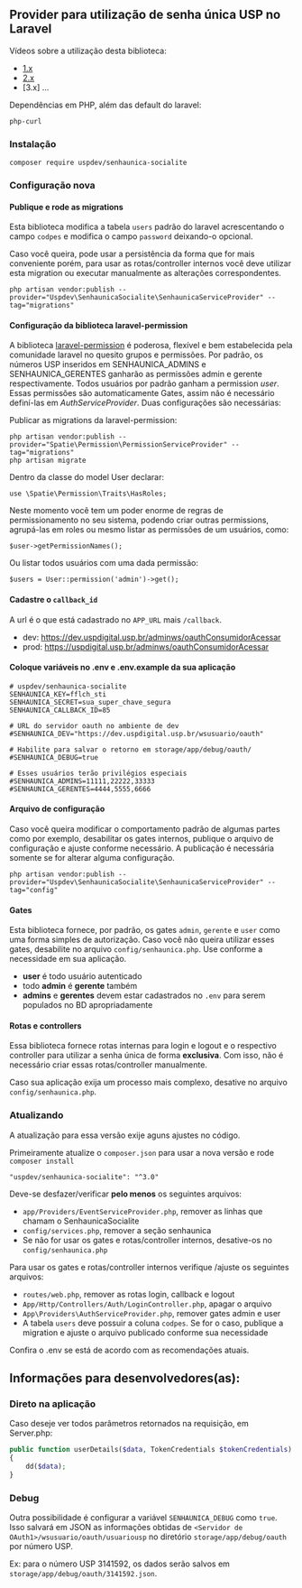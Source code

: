 ## Provider para utilização de senha única USP no Laravel

Vídeos sobre a utilização desta biblioteca:

-   [1.x](https://youtu.be/jLFM2AUFJgw)
-   [2.x](https://www.youtube.com/watch?v=t6Zf3nK-oIo)
-   [3.x] ...

Dependências em PHP, além das default do laravel:

    php-curl

### Instalação

    composer require uspdev/senhaunica-socialite

### Configuração nova

#### Publique e rode as migrations

Esta biblioteca modifica a tabela `users` padrão do laravel acrescentando o campo `codpes` e modifica o campo `password` deixando-o opcional.

Caso você queira, pode usar a persistência da forma que for mais conveniente porém, para usar as rotas/controller internos você deve utilizar esta migration ou executar manualmente as alterações correspondentes. 

    php artisan vendor:publish --provider="Uspdev\SenhaunicaSocialite\SenhaunicaServiceProvider" --tag="migrations"

#### Configuração da biblioteca laravel-permission

A biblioteca [laravel-permission](https://github.com/spatie/laravel-permission/) é poderosa, flexível e bem estabelecida pela comunidade laravel no quesito grupos e permissões. Por padrão, os números USP inseridos em SENHAUNICA_ADMINS e SENHAUNICA_GERENTES ganharão as permissões admin e gerente respectivamente.
Todos usuários por padrão ganham a permission *user*. Essas permissões são automaticamente Gates, assim não é necessário definí-las em *AuthServiceProvider*.
Duas configurações são necessárias:

Publicar as migrations da laravel-permission:

    php artisan vendor:publish --provider="Spatie\Permission\PermissionServiceProvider" --tag="migrations"
    php artisan migrate

Dentro da classe do model User declarar:

    use \Spatie\Permission\Traits\HasRoles;

Neste momento você tem um poder enorme de regras de permissionamento no seu sistema, podendo criar outras permissions, agrupá-las em roles ou mesmo listar as permissões de um usuários, como:

    $user->getPermissionNames();

Ou listar todos usuários com uma dada permissão:

    $users = User::permission('admin')->get();


#### Cadastre o `callback_id`

A url é o que está cadastrado no `APP_URL` mais `/callback`.

-   dev: https://dev.uspdigital.usp.br/adminws/oauthConsumidorAcessar
-   prod: https://uspdigital.usp.br/adminws/oauthConsumidorAcessar

#### Coloque variáveis no .env e .env.example da sua aplicação

    # uspdev/senhaunica-socialite
    SENHAUNICA_KEY=fflch_sti
    SENHAUNICA_SECRET=sua_super_chave_segura
    SENHAUNICA_CALLBACK_ID=85

    # URL do servidor oauth no ambiente de dev
    #SENHAUNICA_DEV="https://dev.uspdigital.usp.br/wsusuario/oauth"

    # Habilite para salvar o retorno em storage/app/debug/oauth/
    #SENHAUNICA_DEBUG=true

    # Esses usuários terão privilégios especiais 
    #SENHAUNICA_ADMINS=11111,22222,33333
    #SENHAUNICA_GERENTES=4444,5555,6666

#### Arquivo de configuração

Caso você queira modificar o comportamento padrão de algumas partes como por exemplo, desabilitar os gates internos, publique o arquivo de configuração e ajuste conforme necessário. A publicação é necessária somente se for alterar alguma configuração.

    php artisan vendor:publish --provider="Uspdev\SenhaunicaSocialite\SenhaunicaServiceProvider" --tag="config"


#### Gates

Esta biblioteca fornece, por padrão, os gates `admin`, `gerente` e `user` como uma forma simples de autorização. Caso você não queira utilizar esses gates, desabilite no arquivo `config/senhaunica.php`. Use conforme a necessidade em sua aplicação.

* **user** é todo usuário autenticado 
* todo **admin** é **gerente** também
* **admins** e **gerentes** devem estar cadastrados no `.env` para serem populados no BD apropriadamente

#### Rotas e controllers

Essa biblioteca fornece rotas internas para login e logout e o respectivo controller para utilizar a senha única de forma **exclusiva**. Com isso, não é necessário criar essas rotas/controller manualmente. 

Caso sua aplicação exija um processo mais complexo, desative no arquivo `config/senhaunica.php`.

### Atualizando

A atualização para essa versão exije aguns ajustes no código.

Primeiramente atualize o `composer.json` para usar a nova versão e rode `composer install`

    "uspdev/senhaunica-socialite": "^3.0"

Deve-se desfazer/verificar **pelo menos** os seguintes arquivos:
* `app/Providers/EventServiceProvider.php`, remover as linhas que chamam o SenhaunicaSocialite
* `config/services.php`, remover a seção senhaunica
* Se não for usar os gates e rotas/controller internos, desative-os no `config/senhaunica.php`

Para usar os gates e rotas/controller internos verifique /ajuste os seguintes arquivos:
* `routes/web.php`, remover as rotas login, callback e logout
* `App/Http/Controllers/Auth/LoginController.php`, apagar o arquivo
* `App\Providers\AuthServiceProvider.php`, remover gates admin e user
* A tabela `users` deve possuir a coluna `codpes`. Se for o caso, publique a migration e ajuste o arquivo publicado conforme sua necessidade

Confira o .env se está de acordo com as recomendações atuais.

## Informações para desenvolvedores(as):

### Direto na aplicação

Caso deseje ver todos parâmetros retornados na requisição, em Server.php:

```php
public function userDetails($data, TokenCredentials $tokenCredentials)
{
    dd($data);
}
```

### Debug

Outra possibilidade é configurar a variável `SENHAUNICA_DEBUG` como `true`. Isso salvará em JSON as informações obtidas de `<Servidor de OAuth1>/wsusuario/oauth/usuariousp` no diretório `storage/app/debug/oauth` por número USP.

Ex: para o número USP 3141592, os dados serão salvos em `storage/app/debug/oauth/3141592.json`.

